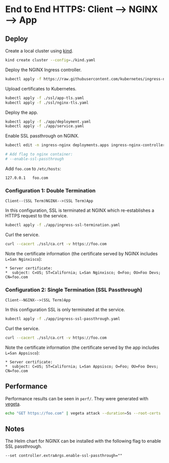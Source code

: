# End to End HTTPS: Client --> NGINX --> App

## Deploy

Create a local cluster using [kind](https://kind.sigs.k8s.io/).

```sh
kind create cluster --config=./kind.yaml
```

Deploy the NGINX Ingress controller.

```sh
kubectl apply -f https://raw.githubusercontent.com/kubernetes/ingress-nginx/master/deploy/static/provider/kind/deploy.yaml
```

Upload certificates to Kubernetes.

```sh
kubectl apply -f ./ssl/app-tls.yaml
kubectl apply -f ./ssl/nginx-tls.yaml
```

Deploy the app.

```sh
kubectl apply -f ./app/deployment.yaml
kubectl apply -f ./app/service.yaml
```

Enable SSL passthrough on NGINX.

```sh
kubectl edit -n ingress-nginx deployments.apps ingress-nginx-controller

# Add flag to nginx container:
# --enable-ssl-passthrough
```

Add `foo.com` to `/etc/hosts`:

```
127.0.0.1   foo.com
```

### Configuration 1: Double Termination

```
Client--(SSL Term)NGINX-->(SSL Term)App
```

In this configuration, SSL is terminated at NGINX which re-establishes a HTTPS request to the service.

```sh
kubectl apply -f ./app/ingress-ssl-termination.yaml
```

Curl the service.

```sh
curl --cacert ./ssl/ca.crt -v https://foo.com
```

Note the certificate information (the certificate served by NGINX includes `L=San Nginxisco`):

```
* Server certificate:
*  subject: C=US; ST=California; L=San Nginxisco; O=Foo; OU=Foo Devs; CN=foo.com
```

### Configuration 2: Single Termination (SSL Passthrough)

```
Client--NGINX-->(SSL Term)App
```

In this configuration SSL is only terminated at the service.

```sh
kubectl apply -f ./app/ingress-ssl-passthrough.yaml
```

Curl the service.

```sh
curl --cacert ./ssl/ca.crt -v https://foo.com
```

Note the certificate information (the certificate served by the app includes `L=San Appsisco`):

```
* Server certificate:
*  subject: C=US; ST=California; L=San Appsisco; O=Foo; OU=Foo Devs; CN=foo.com
```

## Performance

Performance results can be seen in `perf/`. They were generated with [vegeta](https://github.com/tsenart/vegeta).

```sh
echo "GET https://foo.com" | vegeta attack --duration=5s --root-certs ./ssl/ca.crt | tee results.bin | vegeta report
```

## Notes

The Helm chart for NGINX can be installed with the following flag to enable SSL passthrough.

```
--set controller.extraArgs.enable-ssl-passthrough=""
```

